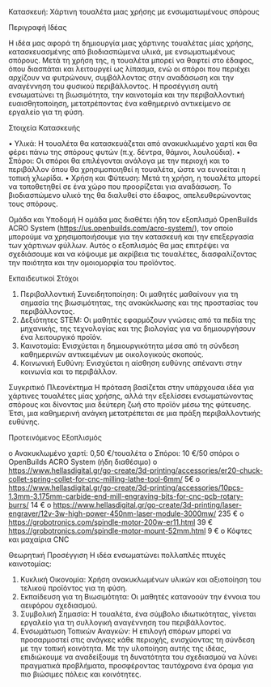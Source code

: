 Κατασκευή: Χάρτινη τουαλέτα  μιας χρήσης με ενσωματωμένους σπόρους


Περιγραφή Ιδέας

Η ιδέα μας αφορά τη δημιουργία μιας χάρτινης τουαλέτας μίας χρήσης, κατασκευασμένης από βιοδιασπώμενα υλικά, με ενσωματωμένους σπόρους. Μετά τη χρήση της, η τουαλέτα μπορεί να θαφτεί στο έδαφος, όπου διασπάται και λειτουργεί ως λίπασμα, ενώ οι σπόροι που περιέχει αρχίζουν να φυτρώνουν, συμβάλλοντας στην αναδάσωση και την αναγέννηση του φυσικού περιβάλλοντος. Η προσέγγιση αυτή ενσωματώνει τη βιωσιμότητα, την καινοτομία και την περιβαλλοντική ευαισθητοποίηση, μετατρέποντας ένα καθημερινό αντικείμενο σε εργαλείο για τη φύση.

Στοιχεία Κατασκευής

•	Υλικά: Η τουαλέτα θα κατασκευάζεται από ανακυκλωμένο χαρτί και θα φέρει πάνω της  σπόρους φυτών (π.χ. δέντρα, θάμνοι, λουλούδια).
•	Σπόροι: Οι σπόροι θα επιλέγονται ανάλογα με την περιοχή και το περιβάλλον όπου θα χρησιμοποιηθεί η τουαλέτα, ώστε να ευνοείται η τοπική χλωρίδα.
•	Χρήση και Φύτευση: Μετά τη χρήση, η τουαλέτα μπορεί να τοποθετηθεί σε ένα χώρο που προορίζεται για αναδάσωση. Το βιοδιασπώμενο υλικό της θα διαλυθεί στο έδαφος, απελευθερώνοντας τους σπόρους.

Ομάδα και Υποδομή
Η ομάδα μας διαθέτει ήδη τον εξοπλισμό OpenBuilds ACRO System (https://us.openbuilds.com/acro-system/), τον οποίο μπορούμε να χρησιμοποιήσουμε για την κατασκευή και την επεξεργασία των χάρτινων φύλλων. Αυτός ο εξοπλισμός θα μας επιτρέψει να σχεδιάσουμε και να κόψουμε με ακρίβεια τις τουαλέτες, διασφαλίζοντας την ποιότητα και την ομοιομορφία του προϊόντος.

Εκπαιδευτικοί Στόχοι
1.	Περιβαλλοντική Συνειδητοποίηση: Οι μαθητές μαθαίνουν για τη σημασία της βιωσιμότητας, της ανακύκλωσης και της προστασίας του περιβάλλοντος.
2.	Δεξιότητες STEM: Οι μαθητές εφαρμόζουν γνώσεις από τα πεδία της μηχανικής, της τεχνολογίας και της βιολογίας για να δημιουργήσουν ένα λειτουργικό προϊόν.
3.	Καινοτομία: Ενισχύεται η δημιουργικότητα μέσα από τη σύνδεση καθημερινών αντικειμένων με οικολογικούς σκοπούς.
4.	Κοινωνική Ευθύνη: Ενισχύεται η αίσθηση ευθύνης απέναντι στην κοινωνία και το περιβάλλον.

Συγκριτικό Πλεονέκτημα
Η πρόταση βασίζεται στην υπάρχουσα ιδέα για χάρτινες τουαλέτες μίας χρήσης, αλλά την εξελίσσει ενσωματώνοντας σπόρους και δίνοντας μια δεύτερη ζωή στο προϊόν μέσω της φύτευσης. Έτσι, μια καθημερινή ανάγκη μετατρέπεται σε μια πράξη περιβαλλοντικής ευθύνης.

Προτεινόμενος Εξοπλισμός

o	Ανακυκλωμένο χαρτί: 0,50 €/τουαλέτα
o	Σπόροι: 10 €/50 σπόροι
o	OpenBuilds ACRO System (ήδη διαθέσιμο)
o	https://www.hellasdigital.gr/go-create/3d-printing/accessories/er20-chuck-collet-spring-collet-for-cnc-milling-lathe-tool-6mm/ 5€
o	https://www.hellasdigital.gr/go-create/3d-printing/accessories/10pcs-1.3mm-3.175mm-carbide-end-mill-engraving-bits-for-cnc-pcb-rotary-burrs/ 14 €
o	https://www.hellasdigital.gr/go-create/3d-printing/laser-engraver/12v-3w-high-power-450nm-laser-module-3000mw/ 235 €
o	https://grobotronics.com/spindle-motor-200w-er11.html 39 €
https://grobotronics.com/spindle-motor-mount-52mm.html 9 €
o	Κόφτες και μαχαίρια CNC



Θεωρητική Προσέγγιση
Η ιδέα ενσωματώνει πολλαπλές πτυχές καινοτομίας:
1.	Κυκλική Οικονομία: Χρήση ανακυκλωμένων υλικών και αξιοποίηση του τελικού προϊόντος για τη φύση.
2.	Εκπαίδευση για τη Βιωσιμότητα: Οι μαθητές κατανοούν την έννοια του αειφόρου σχεδιασμού.
3.	Συμβολική Σημασία: Η τουαλέτα, ένα σύμβολο ιδιωτικότητας, γίνεται εργαλείο για τη συλλογική αναγέννηση του περιβάλλοντος.
4.	Ενσωμάτωση Τοπικών Αναγκών: Η επιλογή σπόρων μπορεί να προσαρμοστεί στις ανάγκες κάθε περιοχής, ενισχύοντας τη σύνδεση με την τοπική κοινότητα.
Με την υλοποίηση αυτής της ιδέας, επιδιώκουμε να αναδείξουμε τη δυνατότητα του σχεδιασμού να λύνει πραγματικά προβλήματα, προσφέροντας ταυτόχρονα ένα όραμα για πιο βιώσιμες πόλεις και κοινότητες.
